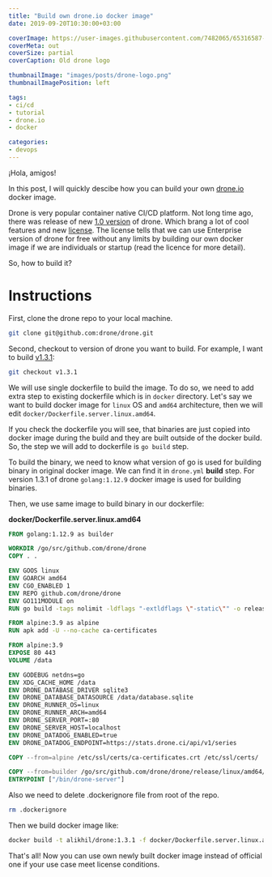 ```yaml
---
title: "Build own drone.io docker image"
date: 2019-09-20T10:30:00+03:00

coverImage: https://user-images.githubusercontent.com/7482065/65316587-eda96f80-dba2-11e9-81cf-2df2e0ce0309.png
coverMeta: out
coverSize: partial
coverCaption: Old drone logo

thumbnailImage: "images/posts/drone-logo.png"
thumbnailImagePosition: left

tags:
- ci/cd
- tutorial
- drone.io
- docker

categories:
- devops
---
```


¡Hola, amigos!

In this post, I will quickly descibe how you can build your own [drone.io](https://drone.io) docker image.

<!--more-->

Drone is very popular container native CI/CD platform. Not long time ago, there was release of new [1.0 version](https://blog.drone.io/drone-1/) of drone. Which brang a lot of cool features and new [license](https://discourse.drone.io/t/licensing-and-subscription-faq/3839). The license tells that we can use Enterprise version of drone for free without any limits by building our own docker image if we are individuals or startup (read the licence for more detail).

So, how to build it?

# Instructions

First, clone the drone repo to your local machine.

```bash
git clone git@github.com:drone/drone.git
```

Second, checkout to version of drone you want to build. For example, I want to build [v1.3.1](https://github.com/drone/drone/tag/v1.3.1):

```bash
git checkout v1.3.1
```

We will use single dockerfile to build the image. To do so, we need to add extra step to existing dockerfile which is in `docker` directory. Let's say we want to build docker image for `linux` OS and `amd64` architecture, then we will edit `docker/Dockerfile.server.linux.amd64`.

<!-- Original drone docker images built in drone itself. To check how they built you can check `drone.yml`. -->

If you check the dockerfile you will see, that binaries are just copied into docker image during the build and they are built outside of the docker build. So, the step we will add to dockerfile is `go build` step.

To build the binary, we need to know what version of go is used for building binary in original docker image. We can find it in `drone.yml` **build** step. For version 1.3.1 of drone `golang:1.12.9` docker image is used for building binaries.

Then, we use same image to build binary in our dockerfile:

**docker/Dockerfile.server.linux.amd64**

```Dockerfile
FROM golang:1.12.9 as builder

WORKDIR /go/src/github.com/drone/drone
COPY . .

ENV GOOS linux
ENV GOARCH amd64
ENV CGO_ENABLED 1
ENV REPO github.com/drone/drone
ENV GO111MODULE on
RUN go build -tags nolimit -ldflags "-extldflags \"-static\"" -o release/linux/${GOARCH}/drone-server ${REPO}/cmd/drone-server

FROM alpine:3.9 as alpine
RUN apk add -U --no-cache ca-certificates

FROM alpine:3.9
EXPOSE 80 443
VOLUME /data

ENV GODEBUG netdns=go
ENV XDG_CACHE_HOME /data
ENV DRONE_DATABASE_DRIVER sqlite3
ENV DRONE_DATABASE_DATASOURCE /data/database.sqlite
ENV DRONE_RUNNER_OS=linux
ENV DRONE_RUNNER_ARCH=amd64
ENV DRONE_SERVER_PORT=:80
ENV DRONE_SERVER_HOST=localhost
ENV DRONE_DATADOG_ENABLED=true
ENV DRONE_DATADOG_ENDPOINT=https://stats.drone.ci/api/v1/series

COPY --from=alpine /etc/ssl/certs/ca-certificates.crt /etc/ssl/certs/

COPY --from=builder /go/src/github.com/drone/drone/release/linux/amd64/drone-server /bin/
ENTRYPOINT ["/bin/drone-server"]

```

Also we need to delete .dockerignore file from root of the repo.

```bash
rm .dockerignore
```

Then we build docker image like:

```bash
docker build -t alikhil/drone:1.3.1 -f docker/Dockerfile.server.linux.amd64 .
```

That's all! Now you can use own newly built docker image instead of official one if your use case meet license conditions.
